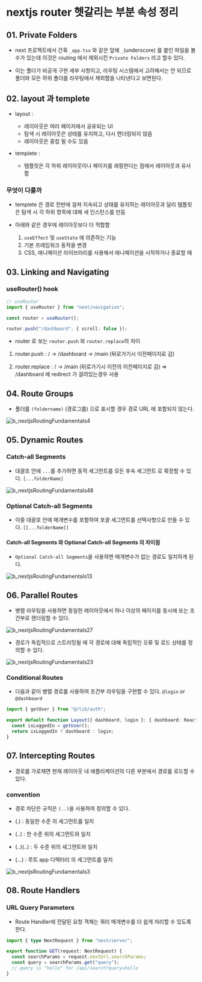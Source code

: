# nextjs router 헷갈리는 부분 속성 정리

## 01. Private Folders

- next 프로젝트에서 간혹 `_app.tsx` 와 같은 앞에 `_`(underscore) 를 붙인 파일을 볼수가 있는데 이것은 routing 에서 제외시킨 `Private Folders` 라고 할수 있다.

- 이는 폴더가 비공개 구현 세부 사항이고, 라우팅 시스템에서 고려해서는 안 되므로 폴더와 모든 하위 폴더를 라우팅에서 제외함을 나타낸다고 보면된다.

## 02. layout 과 templete

- layout :

  - 레이아웃은 여러 페이지에서 공유되는 UI
  - 탐색 시 레이아웃은 상태를 유지하고, 다시 렌더링되지 않음
  - 레이아웃은 중첩 될 수도 있음

- templete :

  - 템플릿은 각 하위 레이아웃이나 페이지를 래핑한다는 점에서 레이아웃과 유사함

### 무엇이 다를까

- templete 은 경로 전반에 걸쳐 지속되고 상태를 유지하는 레이아웃과 달리 템플릿은 탐색 시 각 하위 항목에 대해 새 인스턴스를 만듬

- 아래와 같은 경우에 레이아웃보다 더 적합함
  1. `useEffect` 및 `useState` 에 의존하는 기능
  2. 기본 프레임워크 동작을 변경
  3. CSS, 애니메이션 라이브러리를 사용해서 애니메이션을 시작하거나 종료할 때

## 03. Linking and Navigating

### useRouter() hook

```ts
// useRouter
import { useRouter } from "next/navigation";

const router = useRouter();

router.push("/dashboard", { scroll: false });
```

- router 로 보는 `router.push` 와 `router.replace`의 차이

1. router.push : / -> /dashboard -> /main (뒤로가기시 이전페이지로 감)

2. router.replace : / -> /main (뒤로가기시 이전의 이전페이지로 감) => /dashboard 에 redirect 가 걸려있는경우 사용

## 04. Route Groups

- 폴더를 `(foldername)` (경로그룹) 으로 표시할 경우 경로 URL 에 포함되지 않는다.

![b_nextjsRoutingFundamentals4](./img/b_nextjsRoutingFundamentals4.png)

## 05. Dynamic Routes

### Catch-all Segments

- 대괄호 안에 `...`를 추가하면 동적 세그먼트를 모든 후속 세그먼트 로 확장할 수 있다. `[...folderName]`

![b_nextjsRoutingFundamentals48](./img/b_nextjsRoutingFundamentals48.png)

### Optional Catch-all Segments

- 이중 대괄호 안에 매개변수를 포함하여 포괄 세그먼트를 선택사항으로 만들 수 있다. `[[...folderName]]`

#### Catch-all Segments 와 Optional Catch-all Segments 의 차이점

- `Optional Catch-all Segments`을 사용하면 매개변수가 없는 경로도 일치하게 된다.

![b_nextjsRoutingFundamentals13](./img/b_nextjsRoutingFundamentals13.png)

## 06. Parallel Routes

- 병렬 라우팅을 사용하면 동일한 레이아웃에서 하나 이상의 페이지를 동시에 또는 조건부로 렌더링할 수 있다.

![b_nextjsRoutingFundamentals27](./img/b_nextjsRoutingFundamentals27.png)

- 경로가 독립적으로 스트리밍될 때 각 경로에 대해 독립적인 오류 및 로드 상태를 정의할 수 있다.

![b_nextjsRoutingFundamentals23](./img/b_nextjsRoutingFundamentals23.png)

### Conditional Routes

- 다음과 같이 병렬 경로를 사용하여 조건부 라우팅을 구현할 수 있다. `@login` or `@dashboard`

```ts
import { getUser } from "@/lib/auth";

export default function Layout({ dashboard, login }: { dashboard: React.ReactNode; login: React.ReactNode }) {
  const isLoggedIn = getUser();
  return isLoggedIn ? dashboard : login;
}
```

## 07. Intercepting Routes

- 경로를 가로채면 현재 레이아웃 내 애플리케이션의 다른 부분에서 경로를 로드할 수 있다.

### convention

- 경로 차단은 규칙은 `(..)`을 사용하여 정의할 수 있다.

- (.) : 동일한 수준 의 세그먼트를 일치
- (..) : 한 수준 위의 세그먼트와 일치
- (..)(..) : 두 수준 위의 세그먼트와 일치
- (...) : 루트 app 디렉터리 의 세그먼트를 일치

![b_nextjsRoutingFundamentals3](./img/b_nextjsRoutingFundamentals3.png)

## 08. Route Handlers

### URL Query Parameters

- Route Handler에 전달된 요청 객체는 쿼리 매개변수를 더 쉽게 처리할 수 있도록 한다.

```ts
import { type NextRequest } from "next/server";

export function GET(request: NextRequest) {
  const searchParams = request.nextUrl.searchParams;
  const query = searchParams.get("query");
  // query is "hello" for /api/search?query=hello
}
```
